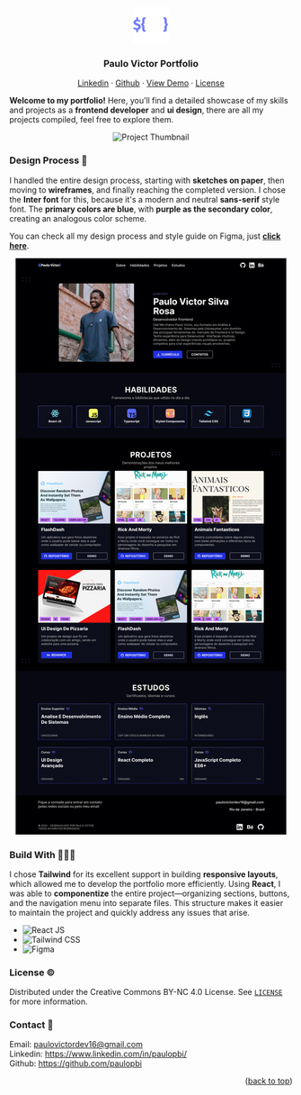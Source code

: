 <a id="readme-top"></a>

<div align="center">
    <img src="./src/assets/favicon.svg" alt="Logo" width="64" height="64">
  
  <h3 align="center">Paulo Victor Portfolio</h3>

  <p align="center">
    <a href="https://www.linkedin.com/in/paulopbi/" target="_blank">Linkedin</a>
    ·
    <a href="https://github.com/paulopbi" target="_blank">Github</a>
    ·
    <a href="https://paulopbi.github.io/portfolio/">View Demo</a>
    ·
    <a href="/LICENSE">License</a>
  </p>
</div>

**Welcome to my portfolio!**
Here, you’ll find a detailed showcase of my skills and projects as a **frontend developer** and **ui design**,
there are all my projects compiled, feel free to explore them.

<p href="" align="center">
<img src="./src/assets/thumbnail.png" alt="Project Thumbnail">
</p>

### Design Process 🎨

I handled the entire design process, starting with **sketches on paper**, then moving to **wireframes**, and finally reaching the completed version.
I chose the **Inter font** for this, because it's a modern and neutral **sans-serif** style font.
The **primary colors are blue**, with **purple as the secondary color**, creating an analogous color scheme.

You can check all my design process and style guide on Figma, just [**click here**](https://www.figma.com/design/8LpoYdQecW9xspjLaksY7R/Portfolio?m=auto&t=Q8CjFiHoPK3qlAVF-1).

<p align="center">
  <img src="./src/assets/desktop_layout.png" alt="Desktop layout design preview">
</p>

### Build With 👨🏾‍💻

I chose **Tailwind** for its excellent support in building **responsive layouts**, which allowed me to develop the portfolio more efficiently.
Using **React**, I was able to **componentize** the entire project—organizing sections, buttons, and the navigation menu into separate files.
This structure makes it easier to maintain the project and quickly address any issues that arise.

- ![React JS](https://img.shields.io/badge/React-20232A?style=for-the-badge&logo=react)
- ![Tailwind CSS](https://img.shields.io/badge/Tailwind-20232A?style=for-the-badge&logo=tailwindcss)
- ![Figma](https://img.shields.io/badge/Figma-20232A?style=for-the-badge&logo=figma)

### License ©

Distributed under the Creative Commons BY-NC 4.0 License. See [`LICENSE`](/LICENSE) for more information.

### Contact 📩

Email: paulovictordev16@gmail.com <br>
Linkedin: https://www.linkedin.com/in/paulopbi/ <br>
Github: https://github.com/paulopbi <br>

<p align="right">(<a href="#readme-top">back to top</a>)</p>
